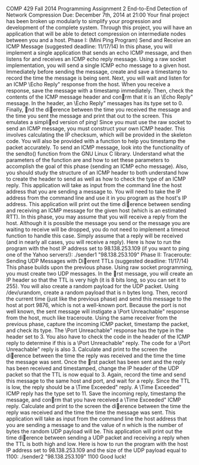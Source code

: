COMP 429 Fall 2014 Programming Assignment 2
End-to-End Detection of Network Compression
Due: December 7th, 2014 at 21:00
Your final project has been broken up modularly to simplify your progression and development of the complete
system. Through this project, you will have an application that will be able to detect compression on intermediate
nodes between you and a host.
Phase I: (Mini Ping Program) Send and Receive an ICMP Message
(suggested deadline: 11/17/14)
In this phase, you will implement a single application that sends an echo ICMP message, and then listens for
and receives an ICMP echo reply message. Using a raw socket implementation, you will send a single ICMP echo
message to a given host. Immediately before sending the message, create and save a timestamp to record the time
the message is being sent. Next, you will wait and listen for an ICMP \Echo Reply" response from the host. When
you receive a response, save the message with a timestamp immediately. Then, check the contents of the ICMP
message header and conrm that it is an \Echo Reply" message. In the header, an \Echo Reply" messages has
its type set to 0. Finally, nd the dierence between the time you received the message and the time you sent the
message and print that out to the screen. This emulates a simplied version of ping!
Since you must use the raw socket to send an ICMP message, you must construct your own ICMP header. This
involves calculating the IP checksum, which will be provided in the skeleton code. You will also be provided with
a function to help you timestamp the packet accurately. To send an ICMP message, look into the functionality
of the sendto() function from the GNU Linux C library. Understand what the parameters of the function are
and how to set these parameters to accomplish the goal of this phase (sending an ICMP echo message). Also, you
should study the structure of an ICMP header to both understand how to create the header to send as well as how
to check the type of an ICMP reply.
This application will take as input from the command line the host address that you are sending a message to.
You will need to take the IP address from the command line and use it in you program as the host's IP address.
This application will print out the time dierence between sending and receiving an ICMP message for the given
host (which is an estimated RTT).
In this phase, you may assume that you will receive a reply from the host. Although it is possible the message you
send or the message you are waiting to receive will be dropped, you do not need to implement a timeout function
to handle this case. Simply assume that a reply will be received (and in nearly all cases, you will receive a reply).
Here is how to run the program with the host IP address set to 98.138.253.109 (if you want to ping one of the
Yahoo servers!):
./sender1 "98.138.253.109"
Phase II: Traceroute: Sending UDP Messages with Dierent TTLs
(suggested deadline: 11/17/14)
This phase builds upon the previous phase. Using raw socket programming, you must create two UDP messages.
In the rst message, you will create an IP header so that the TTL is very high (it is 8 bits long, so you can set it to
255). You will also create a random payload for the UDP packet. Using /dev/urandom, create a random payload
that is n bytes long.
Then, record the current time (just like the previous phase) and send this message to the host at port 9876, which
is not a well-known port. Because the port is not well known, the sent message will instigate a \Port Unreachable"
response from the host, much like traceroute. Using the same receiver from the previous phase, capture the
incoming ICMP packet, timestamp the packet, and check its type. The \Port Unreachable" response has the type
in the header set to 3. You also have to check the code in the header of the ICMP reply to determine if this is a
\Port Unreachable" reply. The code for a \Port Unreachable" reply is also 3. Calculate and print to the screen
the dierence between the time the reply was received and the time the time the message was sent.
Once the rst packet has been sent and the reply has been received and timestamped, change the IP header of
the UDP packet so that the TTL is now equal to 3. Again, record the time and send this message to the same
host and port, and wait for a reply. Since the TTL is low, the reply should be a \Time Exceeded" reply. A \Time
Exceeded" ICMP reply has the type set to 11. Save the incoming reply, timestamp the message, and conrm that
you have received a \Time Exceeded" ICMP reply. Calculate and print to the screen the dierence between the
time the reply was received and the time the time the message was sent.
This application will take as input from the command line the host address that you are sending a message to and
the value of n which is the number of bytes the random UDP payload will be. This application will print out the
time dierence between sending a UDP packet and receiving a reply when the TTL is both high and low.
Here is how to run the program with the host IP address set to 98.138.253.109 and the size of the UDP payload
equal to 1100:
./sender2 "98.138.253.109" 1100
Good luck!
